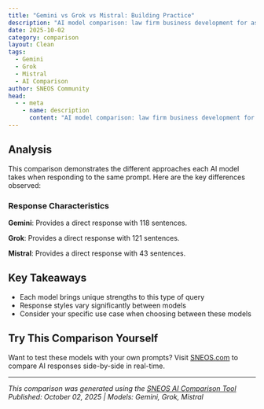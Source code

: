 ```yaml
---
title: "Gemini vs Grok vs Mistral: Building Practice"
description: "AI model comparison: law firm business development for associates..."
date: 2025-10-02
category: comparison
layout: Clean
tags:
  - Gemini
  - Grok
  - Mistral
  - AI Comparison
author: SNEOS Community
head:
  - - meta
    - name: description
      content: "AI model comparison: law firm business development for associates..."
---
```


<ChatComparison
  title="Gemini vs Grok vs Mistral: Building Practice"
  prompt="law firm business development for associates"
  :responses='{
    "Gemini": "## Law Firm Business Development for Associates: A Guide to Growing Your Practice\n\nBusiness development (BD) is no longer just for partners. Law firms are increasingly recognizing the value of training associates in BD skills. It\u0027s an investment in the firm\u0027s future and a way for associates to take control of their careers.\n\nHere\u0027s a breakdown of how law firm associates can contribute to business development, covering key areas and providing actionable tips:\n\n**I. Understanding the Foundation**\n\n*   **Know Your Firm\u0027s Strategy:**\n    *   **What are the firm\u0027s target industries and practice areas?**\n    *   **What are the firm\u0027s goals for growth?**\n    *   **How does the firm define success in BD?**\n    *   **Who are the key rainmakers and BD leaders?**\n    *   **How can you align your efforts with the firm\u0027s overall strategy?**\n    *   **Understanding the firm\u0027s ethical walls and conflict protocols is critical.**\n\n*   **Define Your Personal Brand:**\n    *   **What are your strengths and interests?**  What makes you stand out?\n    *   **What type of lawyer do you aspire to be?**\n    *   **Which areas of law resonate with you?**\n    *   **What kind of clients would you enjoy working with?**\n    *   **Identify a niche within your practice area.**  This could be a specific industry, a type of legal issue, or a particular skill set (e.g., e-discovery, data privacy).\n\n*   **Set Realistic Goals:**  Start small and build momentum.\n    *   **Don\u0027t expect to bring in millions overnight.** Focus on building relationships and gaining experience.\n    *   **Set measurable goals:** e.g., attend one industry event per month, write one article per quarter, connect with 5 new people on LinkedIn each week.\n\n**II. Internal Business Development: Making the Most of Your Firm\u0027s Resources**\n\n*   **Build Internal Relationships:**\n    *   **Get to know partners and senior associates outside your direct team.**  Attend firm events, have lunch, and seek mentorship.\n    *   **Show genuine interest in their work and ask about their clients.**\n    *   **Be a reliable and helpful colleague.**  This builds trust and increases referrals within the firm.\n    *   **Understand internal compensation structures - how does BD contribute to associate advancement?**\n\n*   **Support Existing Client Relationships:**\n    *   **Exceed expectations on every assignment.**  Demonstrate your value and commitment.\n    *   **Anticipate client needs and be proactive.**\n    *   **Look for opportunities to expand the scope of work with existing clients.**\n    *   **Ask for introductions to other departments or divisions within the client\u0027s organization.**\n    *   **Become a trusted advisor and a valuable resource for clients.**\n    *   **Help prepare for client meetings and pitches.**\n    *   **Debrief with the team after client interactions to identify opportunities and areas for improvement.**\n\n*   **Participate in Firm Initiatives:**\n    *   **Volunteer for committees related to marketing, business development, or recruiting.**\n    *   **Contribute to firm publications, blogs, or social media.**\n    *   **Attend and participate in firm-sponsored events.**\n\n**III. External Business Development: Building Your Network and Expertise**\n\n*   **Networking:**\n    *   **Targeted Networking:**\n        *   **Identify industry associations, conferences, and events relevant to your practice area and target industries.**\n        *   **Research attendees beforehand and identify individuals you want to meet.**\n        *   **Prepare an \u0022elevator pitch\u0022 \u2013 a concise and compelling description of your expertise.**\n    *   **Effective Networking at Events:**\n        *   **Go with a specific goal in mind (e.g., meet three new people).**\n        *   **Focus on building genuine connections rather than collecting business cards.**\n        *   **Ask open-ended questions and listen attentively.**\n        *   **Follow up with contacts after the event with a personalized email or LinkedIn message.**\n    *   **Cultivate Existing Relationships:**\n        *   **Stay in touch with former colleagues, classmates, and mentors.**\n        *   **Offer to help them with their work or make introductions to your network.**\n        *   **Remember important dates and milestones in their lives.**\n    *   **Leverage LinkedIn:**\n        *   **Optimize your profile with a professional photo, a compelling headline, and a detailed summary of your experience.**\n        *   **Join relevant industry groups and participate in discussions.**\n        *   **Connect with potential clients, referral sources, and thought leaders.**\n        *   **Share articles, insights, and updates related to your practice area.**\n\n*   **Thought Leadership:**\n    *   **Writing:**\n        *   **Write articles for industry publications, legal blogs, or the firm\u0027s website.**\n        *   **Contribute to white papers or reports on emerging legal issues.**\n        *   **Focus on providing valuable insights and practical advice for your target audience.**\n    *   **Speaking:**\n        *   **Seek opportunities to speak at industry conferences, seminars, or webinars.**\n        *   **Offer to present CLE programs to clients or other lawyers.**\n        *   **Develop compelling presentations that showcase your expertise and thought leadership.**\n    *   **Social Media:**\n        *   **Share your articles and presentations on social media.**\n        *   **Engage in conversations and participate in discussions.**\n        *   **Establish yourself as a trusted source of information and insights.**\n    *   **Webinars and Podcasts:** Participate in or create your own.\n\n*   **Client Service:**\n    *   **Exceptional service is the best marketing.** Happy clients refer new business.\n    *   **Be responsive, proactive, and attentive to their needs.**\n    *   **Seek feedback and continuously improve your service.**\n\n*   **Community Involvement:**\n    *   **Volunteer for pro bono legal services or participate in community organizations.**\n    *   **This can raise your profile and help you build relationships with potential clients.**\n\n**IV. Overcoming Challenges and Seeking Support**\n\n*   **Time Management:**  BD requires time and effort.\n    *   **Schedule dedicated time for BD activities in your calendar.**\n    *   **Prioritize tasks and focus on the most impactful activities.**\n    *   **Learn to delegate or say no to less important tasks.**\n\n*   **Fear of Rejection:**  Not everyone will be interested in your services.\n    *   **Don\u0027t take rejection personally.**\n    *   **Learn from your mistakes and keep trying.**\n    *   **Focus on building relationships, not just making sales.**\n\n*   **Lack of Experience:**  You don\u0027t have to be an expert to start.\n    *   **Focus on learning and growing your expertise.**\n    *   **Seek guidance from partners and senior associates.**\n    *   **Attend training programs on business development skills.**\n\n*   **Seeking Support:**\n    *   **Mentorship:**  Find a partner or senior associate who can guide you in your BD efforts.\n    *   **Firm Resources:**  Utilize the firm\u0027s marketing and business development department for support.\n    *   **External Training:**  Consider attending workshops or seminars on BD skills.\n\n**V. Key Takeaways \u0026 Actionable Steps**\n\n*   **Consistency is key.** Small, consistent efforts over time will yield significant results.\n*   **Focus on building genuine relationships.** People do business with people they know and trust.\n*   **Be authentic and genuine.** Let your personality shine through.\n*   **Track your progress and measure your results.** This will help you identify what\u0027s working and what\u0027s not.\n*   **Be patient and persistent.** Business development is a long-term game.\n*   **Review your progress regularly.**  Adjust your strategy as needed.\n*   **Don\u0027t be afraid to ask for help.**\n\n**Actionable First Steps:**\n\n1.  **Schedule a meeting with a partner you admire to discuss their BD strategy and ask for advice.**\n2.  **Update your LinkedIn profile with a professional photo and a compelling summary of your experience.**\n3.  **Identify one industry association or event that you want to attend in the next quarter.**\n4.  **Draft a short article or blog post on a topic related to your practice area.**\n5.  **Set a goal to connect with 5 new people on LinkedIn each week.**\n\nBy embracing these strategies and consistently putting in the effort, law firm associates can develop valuable business development skills, build strong networks, and contribute to the growth of their firm and their own careers. Good luck!\n",
    "Grok": "Business development (BD) is a critical skill for associates at law firms, as it helps them build their own client base, contribute to the firm\u2019s growth, and advance their careers toward partnership. While associates often focus on billable hours and legal work early in their careers, developing BD skills can set them apart and demonstrate their value to the firm. Below is a comprehensive guide to law firm business development for associates, including strategies, tips, and best practices.\n\n---\n\n### 1. Understand the Importance of Business Development\nBusiness development for associates involves cultivating relationships, building a personal brand, and generating new clients or matters for the firm. It\u2019s not just about bringing in new business but also about contributing to the firm\u2019s success through networking, client relationship management, and thought leadership.\n\n**Why it matters for associates:**\n- Differentiates you from peers and demonstrates partnership potential.\n- Builds your personal \u201Cbook of business,\u201D which is critical for long-term career growth.\n- Strengthens your reputation within the firm and the legal industry.\n\n---\n\n### 2. Start with a BD Mindset\nAdopt a proactive approach to business development early in your career, even if you don\u2019t yet have clients of your own. BD is a long-term process, and the relationships and skills you build now will pay dividends later.\n\n**Key Mindset Shifts:**\n- View every interaction as a potential opportunity to build a relationship.\n- Focus on adding value to others (clients, colleagues, and contacts) rather than \u201Cselling\u201D yourself.\n- Be patient\u2014BD results often take years to materialize.\n\n---\n\n### 3. Develop Core Business Development Skills\nAs an associate, focus on building foundational skills that will help you succeed in BD over time.\n\n**Skills to Cultivate:**\n- **Networking:** Learn how to connect with people authentically at events, conferences, and through professional associations (e.g., bar associations, industry groups).\n- **Communication:** Hone your ability to explain complex legal issues clearly and tailor your messaging to non-legal audiences.\n- **Relationship Building:** Focus on creating genuine, long-term connections rather than transactional interactions.\n- **Personal Branding:** Establish yourself as a knowledgeable and approachable professional through online presence (e.g., LinkedIn) and speaking/writing opportunities.\n- **Client Service:** Deliver exceptional work to existing clients, as satisfied clients are more likely to refer you or bring additional business.\n\n---\n\n### 4. Leverage Internal Opportunities at Your Firm\nYour law firm is a valuable resource for learning BD and building your network. Start by contributing to the firm\u2019s existing relationships and initiatives.\n\n**Strategies for Internal BD:**\n- **Work Closely with Partners:** Seek opportunities to assist partners with client pitches, presentations, and meetings. Observe their BD techniques and ask for mentorship.\n- **Cross-Selling:** Learn about the firm\u2019s other practice areas and identify opportunities to introduce clients to other services the firm offers.\n- **Get Involved in Firm Initiatives:** Participate in firm-sponsored events, committees, or pro bono work to build internal visibility and relationships.\n- **Ask for Referrals:** Build trust with colleagues so they feel comfortable referring clients or matters to you.\n\n**Tip:** Track your contributions to BD efforts (e.g., helping with a pitch that won a client) to showcase your value during performance reviews.\n\n---\n\n### 5. Build an External Network\nStart creating a network outside the firm to lay the foundation for future client relationships.\n\n**How to Build Your Network:**\n- **Attend Industry Events:** Participate in conferences, seminars, and trade shows related to your practice area or the industries your clients are in.\n- **Join Professional Organizations:** Become active in bar associations, alumni groups, or local business organizations (e.g., Chamber of Commerce).\n- **Connect with Peers:** Build relationships with other young professionals, including in-house counsel, accountants, and consultants, who may become referral sources or clients.\n- **Leverage Social Media:** Use LinkedIn to share content, engage with industry news, and connect with potential contacts.\n\n**Tip:** Focus on quality over quantity\u2014deep, meaningful relationships are more valuable than superficial connections.\n\n---\n\n### 6. Establish Thought Leadership\nPosition yourself as an expert in your practice area or industry to attract potential clients and build credibility.\n\n**Thought Leadership Strategies:**\n- **Write Articles:** Contribute to legal blogs, industry publications, or firm newsletters on topics relevant to your expertise.\n- **Speak at Events:** Seek opportunities to present at webinars, conferences, or panel discussions.\n- **Share Insights:** Post regular updates or articles on LinkedIn to demonstrate your knowledge and stay top-of-mind for your network.\n- **Create Content:** Develop client alerts, white papers, or guides on emerging legal issues affecting your target clients.\n\n**Tip:** Collaborate with partners on thought leadership to gain exposure and learn from their experience.\n\n---\n\n### 7. Focus on Client Relationship Management\nEven if you don\u2019t yet have your own clients, you can contribute to maintaining and growing relationships with the firm\u2019s clients.\n\n**Client-Focused BD Tips:**\n- **Understand Client Needs:** Take time to learn about clients\u2019 businesses, industries, and pain points to provide tailored advice.\n- **Be Responsive:** Build trust by being prompt, reliable, and proactive in communications.\n- **Seek Feedback:** Ask clients or supervising attorneys for feedback on your work to identify areas for improvement.\n- **Stay Connected:** Follow up with clients after matters conclude to check in and maintain the relationship.\n\n**Tip:** Treat every client interaction as an opportunity to build trust\u2014small gestures like personalized follow-ups can leave a lasting impression.\n\n---\n\n### 8. Target a Niche or Industry Focus\nSpecializing in a specific practice area or industry can make you the go-to person for certain types of legal work, helping you stand out.\n\n**How to Develop a Niche:**\n- Identify an area of law or industry that aligns with your interests and has growth potential (e.g., tech startups, healthcare, renewable energy).\n- Research the legal and business challenges in that niche to become a subject matter expert.\n- Network with professionals in that industry and tailor your marketing efforts (e.g., speaking engagements, articles) to address their specific needs.\n\n**Tip:** Work with your firm to ensure your niche aligns with the firm\u2019s strategic goals.\n\n---\n\n### 9. Collaborate with Firm Marketing and BD Teams\nMany law firms have dedicated marketing and business development teams to support attorneys. Take advantage of their expertise and resources.\n\n**Ways to Collaborate:**\n- **Pitch Preparation:** Work with BD staff to create compelling proposals and presentations for potential clients.\n- **Client Targeting:** Use the firm\u2019s market research to identify potential clients or industries to pursue.\n- **Training:** Attend BD workshops or training sessions offered by the firm to refine your skills.\n- **CRM Tools:** Use the firm\u2019s client relationship management (CRM) software to track contacts and opportunities.\n\n**Tip:** Build a strong relationship with the marketing team\u2014they can help you identify opportunities and tailor your BD efforts.\n\n---\n\n### 10. Set Measurable BD Goals\nTrack your progress and hold yourself accountable by setting specific, realistic goals for business development.\n\n**Examples of BD Goals for Associates:**\n- Attend one networking event per month.\n- Write and publish one article or blog post per quarter.\n- Connect with five new contacts on LinkedIn each month.\n- Schedule coffee or lunch with one referral source per month.\n- Contribute to at least one client pitch or proposal per quarter.\n\n**Tip:** Review and adjust your goals regularly based on feedback from mentors or firm leadership.\n\n---\n\n### 11. Seek Mentorship and Feedback\nLearn from experienced attorneys at your firm who have successfully built their own client bases.\n\n**How to Get Mentorship:**\n- Identify partners or senior associates with strong BD skills and ask them to mentor you.\n- Request feedback on your networking, client interactions, and thought leadership efforts.\n- Shadow partners during client meetings or pitches to observe their approach.\n\n**Tip:** Be open to constructive criticism and show a willingness to improve.\n\n---\n\n### 12. Balance BD with Billable Work\nAs an associate, your primary responsibility is often billable hours, so it\u2019s important to manage your time effectively.\n\n**Time Management Tips:**\n- Dedicate a small, consistent amount of time each week to BD activities (e.g., 1-2 hours for networking or writing).\n- Integrate BD into your daily routine, such as connecting with contacts on LinkedIn or following up with clients during downtime.\n- Focus on high-impact BD activities that align with your strengths and firm priorities.\n\n**Tip:** Communicate with your supervising attorneys to ensure BD efforts don\u2019t interfere with client work.\n\n---\n\n### 13. Measure and Showcase Your Success\nDemonstrate your BD contributions to firm leadership to gain recognition and support for future efforts.\n\n**How to Track and Share Success:**\n- Keep a record of your BD activities and outcomes (e.g., new contacts, referrals, or client wins you contributed to).\n- Highlight BD achievements during performance reviews or partnership discussions.\n- Share positive client feedback with your team to build credibility.\n\n**Tip:** Be subtle and collaborative when sharing successes\u2014emphasize how your efforts benefit the firm as a whole.\n\n---\n\n### 14. Be Ethical in BD Efforts\nAdhere to legal ethics and professional responsibility rules when engaging in business development.\n\n**Ethical Considerations:**\n- Avoid conflicts of interest when networking or soliciting clients.\n- Do not make false or misleading claims about your expertise or the firm\u2019s capabilities.\n- Comply with state bar rules regarding advertising and solicitation.\n\n**Tip:** Consult with your firm\u2019s ethics committee or general counsel if you\u2019re unsure about a BD activity.\n\n---\n\n### 15. Stay Resilient and Persistent\nBusiness development often involves rejection or slow results, especially early in your career. Stay committed and focus on building relationships rather than immediate wins.\n\n**Resilience Strategies:**\n- View every \u201Cno\u201D as a learning opportunity and ask for feedback when possible.\n- Celebrate small victories, like a successful networking conversation or a published article.\n- Keep a long-term perspective\u2014relationships built today may lead to business years down the line.\n\n---\n\n### Conclusion\nFor associates, business development is about planting seeds for future success.",
    "Mistral": "Developing business as an associate in a law firm is crucial for career advancement and the firm\u0027s growth. Here are some strategies to help associates build their business development skills:\n\n### 1. **Networking**\n   - **Attend Industry Events:** Participate in conferences, seminars, and workshops related to your practice area.\n   - **Join Professional Organizations:** Become a member of bar associations, industry groups, and other relevant organizations.\n   - **Leverage Social Media:** Use platforms like LinkedIn to connect with potential clients and industry peers.\n   - **Alumni Networks:** Stay connected with your law school and undergraduate alumni networks.\n\n### 2. **Building Relationships**\n   - **Client Relationships:** Focus on building strong relationships with existing clients. Provide excellent service and follow up regularly.\n   - **Referral Networks:** Develop relationships with other professionals who can refer clients to you, such as accountants, financial advisors, and other attorneys.\n   - **Mentorship:** Seek mentorship from senior attorneys within your firm who can provide guidance and introduce you to their networks.\n\n### 3. **Content Marketing**\n   - **Publish Articles:** Write articles for legal journals, industry publications, and blogs. This can establish you as a thought leader in your field.\n   - **Speaking Engagements:** Offer to speak at conferences, webinars, and other events. This can increase your visibility and credibility.\n   - **Webinars and Podcasts:** Host or participate in webinars and podcasts to share your expertise and reach a broader audience.\n\n### 4. **Client Development**\n   - **Identify Target Clients:** Research and identify potential clients who could benefit from your services.\n   - **Cold Outreach:** Develop a strategy for reaching out to potential clients through emails, calls, or in-person meetings.\n   - **Follow-Up:** Consistently follow up with potential clients to build a relationship and understand their needs.\n\n### 5. **Internal Collaboration**\n   - **Cross-Selling:** Work with other practice groups within your firm to identify opportunities for cross-selling services.\n   - **Team Efforts:** Collaborate with other associates and partners on business development initiatives.\n   - **Internal Presentations:** Offer to present on your area of expertise to other practice groups within the firm.\n\n### 6. **Skill Development**\n   - **Continuing Education:** Stay updated with the latest legal developments and industry trends through continuing legal education (CLE) courses.\n   - **Business Development Training:** Participate in business development training programs offered by your firm or external providers.\n   - **Soft Skills:** Improve your communication, negotiation, and presentation skills, which are essential for effective business development.\n\n### 7. **Technology and Tools**\n   - **CRM Systems:** Use customer relationship management (CRM) systems to track and manage your client interactions.\n   - **Marketing Automation:** Utilize marketing automation tools to streamline your outreach efforts and track their effectiveness.\n   - **Analytics:** Use data analytics to understand client needs and market trends better.\n\n### 8. **Ethical Considerations**\n   - **Compliance:** Ensure that all business development activities comply with legal and ethical standards.\n   - **Confidentiality:** Maintain client confidentiality and avoid conflicts of interest.\n\n### 9. **Feedback and Improvement**\n   - **Client Feedback:** Regularly seek feedback from clients to understand their needs and improve your services.\n   - **Self-Assessment:** Periodically assess your business development efforts to identify what\u2019s working and what needs improvement.\n\n### 10. **Time Management**\n   - **Prioritize Tasks:** Balance your business development activities with your billable work.\n   - **Set Goals:** Establish clear, measurable goals for your business development efforts and track your progress.\n\nBy implementing these strategies, associates can effectively build their business development skills and contribute to the growth of their law firm."
  }'
  published-date="00:26"
/>

## Analysis

This comparison demonstrates the different approaches each AI model takes when responding to the same prompt. Here are the key differences observed:

### Response Characteristics

**Gemini**: Provides a direct response with 118 sentences. 

**Grok**: Provides a direct response with 121 sentences. 

**Mistral**: Provides a direct response with 43 sentences. 

## Key Takeaways

- Each model brings unique strengths to this type of query
- Response styles vary significantly between models
- Consider your specific use case when choosing between these models

## Try This Comparison Yourself

Want to test these models with your own prompts? Visit [SNEOS.com](https://sneos.com) to compare AI responses side-by-side in real-time.

---

*This comparison was generated using the [SNEOS AI Comparison Tool](https://sneos.com)*
*Published: October 02, 2025 | Models: Gemini, Grok, Mistral*

